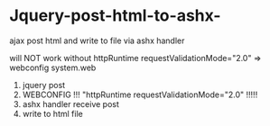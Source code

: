 # Jquery-post-html-to-ashx-
ajax post html and write to file via ashx handler <br>

will NOT work without    httpRuntime requestValidationMode="2.0" => webconfig system.web  

   

1) jquery post <br>
2) WEBCONFIG !!! "httpRuntime requestValidationMode="2.0"  !!!!!  <br>
3) ashx handler receive post <br>
4) write to html file 
